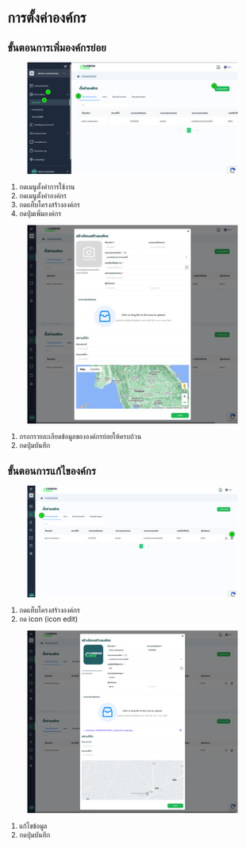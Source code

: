 # การตั้งค่าองค์กร

## **ขั้นตอนการเพิ่มองค์กรย่อย**

<figure><img src="../../../.gitbook/assets/image (3) (1) (1) (1).png" alt=""><figcaption></figcaption></figure>

1. กดเมนูตั้งค่าการใช้งาน
2. กดเมนูตั้งค่าองค์กร
3. กดแท็บโครงสร้างองค์กร
4. กดปุ่มเพิ่มองค์กร



<figure><img src="../../../.gitbook/assets/screencapture-app-carbonwize-io-company-structure-2024-07-19-12_43_37.png" alt=""><figcaption></figcaption></figure>

1. กรอกรายละเอียดข้อมูลขององค์กรย่อยให้ครบถ้วน
2. กดปุ่มบันทึก



## **ขั้นตอนการแก้ไของค์กร**

<figure><img src="../../../.gitbook/assets/image (1) (1) (1) (1) (1).png" alt=""><figcaption></figcaption></figure>

1. กดแท็บโครงสร้างองค์กร
2. กด icon (icon edit)



<figure><img src="../../../.gitbook/assets/screencapture-app-carbonwize-io-company-structure-2024-07-19-12_45_49.png" alt=""><figcaption></figcaption></figure>

1. แก้ไขข้อมูล
2. กดปุ่มบันทึก
